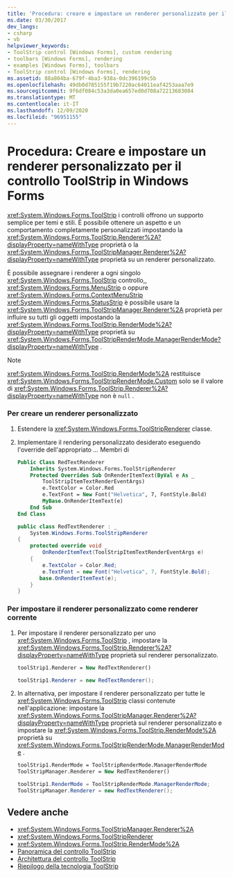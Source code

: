 ```yaml
---
title: 'Procedura: creare e impostare un renderer personalizzato per il controllo ToolStrip'
ms.date: 03/30/2017
dev_langs:
- csharp
- vb
helpviewer_keywords:
- ToolStrip control [Windows Forms], custom rendering
- toolbars [Windows Forms], rendering
- examples [Windows Forms], toolbars
- ToolStrip control [Windows Forms], rendering
ms.assetid: 88a804ba-679f-4ba3-938a-0dc396199c5b
ms.openlocfilehash: 49db0d785155f19b7220ac64011eaf4253aaa7e9
ms.sourcegitcommit: 9f6df084c53a3da0ea657ed0d708a72213683084
ms.translationtype: MT
ms.contentlocale: it-IT
ms.lasthandoff: 12/09/2020
ms.locfileid: "96951155"
---
```

# <a name="how-to-create-and-set-a-custom-renderer-for-the-toolstrip-control-in-windows-forms"></a>Procedura: Creare e impostare un renderer personalizzato per il controllo ToolStrip in Windows Forms
<xref:System.Windows.Forms.ToolStrip> i controlli offrono un supporto semplice per temi e stili. È possibile ottenere un aspetto e un comportamento completamente personalizzati impostando la <xref:System.Windows.Forms.ToolStrip.Renderer%2A?displayProperty=nameWithType> proprietà o la <xref:System.Windows.Forms.ToolStripManager.Renderer%2A?displayProperty=nameWithType> proprietà su un renderer personalizzato.  
  
 È possibile assegnare i renderer a ogni singolo <xref:System.Windows.Forms.ToolStrip> controllo,, <xref:System.Windows.Forms.MenuStrip> o oppure <xref:System.Windows.Forms.ContextMenuStrip> <xref:System.Windows.Forms.StatusStrip> è possibile usare la <xref:System.Windows.Forms.ToolStripManager.Renderer%2A> proprietà per influire su tutti gli oggetti impostando la <xref:System.Windows.Forms.ToolStrip.RenderMode%2A?displayProperty=nameWithType> proprietà su <xref:System.Windows.Forms.ToolStripRenderMode.ManagerRenderMode?displayProperty=nameWithType> .  
  
> [!NOTE]
> <xref:System.Windows.Forms.ToolStrip.RenderMode%2A> restituisce <xref:System.Windows.Forms.ToolStripRenderMode.Custom> solo se il valore di <xref:System.Windows.Forms.ToolStrip.Renderer%2A?displayProperty=nameWithType> non è `null` .  
  
### <a name="to-create-a-custom-renderer"></a>Per creare un renderer personalizzato  
  
1. Estendere la <xref:System.Windows.Forms.ToolStripRenderer> classe.  
  
2. Implementare il rendering personalizzato desiderato eseguendo l'override dell'appropriato *...* Membri di  
  
    ```vb  
    Public Class RedTextRenderer  
        Inherits System.Windows.Forms.ToolStripRenderer  
        Protected Overrides Sub OnRenderItemText(ByVal e As _  
            ToolStripItemTextRenderEventArgs)
            e.TextColor = Color.Red  
            e.TextFont = New Font("Helvetica", 7, FontStyle.Bold)  
            MyBase.OnRenderItemText(e)  
        End Sub  
    End Class  
    ```  
  
    ```csharp  
    public class RedTextRenderer : _  
        System.Windows.Forms.ToolStripRenderer  
    {  
        protected override void _  
            OnRenderItemText(ToolStripItemTextRenderEventArgs e)  
        {  
            e.TextColor = Color.Red;  
            e.TextFont = new Font("Helvetica", 7, FontStyle.Bold);  
           base.OnRenderItemText(e);  
        }  
    }  
    ```  
  
### <a name="to-set-the-custom-renderer-to-be-the-current-renderer"></a>Per impostare il renderer personalizzato come renderer corrente  
  
1. Per impostare il renderer personalizzato per uno <xref:System.Windows.Forms.ToolStrip> , impostare la <xref:System.Windows.Forms.ToolStrip.Renderer%2A?displayProperty=nameWithType> proprietà sul renderer personalizzato.  
  
    ```vb  
    toolStrip1.Renderer = New RedTextRenderer()  
    ```  
  
    ```csharp  
    toolStrip1.Renderer = new RedTextRenderer();  
    ```  
  
2. In alternativa, per impostare il renderer personalizzato per tutte le <xref:System.Windows.Forms.ToolStrip> classi contenute nell'applicazione: impostare la <xref:System.Windows.Forms.ToolStripManager.Renderer%2A?displayProperty=nameWithType> proprietà sul renderer personalizzato e impostare la <xref:System.Windows.Forms.ToolStrip.RenderMode%2A> proprietà su <xref:System.Windows.Forms.ToolStripRenderMode.ManagerRenderMode> .  
  
    ```vb  
    toolStrip1.RenderMode = ToolStripRenderMode.ManagerRenderMode  
    ToolStripManager.Renderer = New RedTextRenderer()  
    ```  
  
    ```csharp  
    toolStrip1.RenderMode = ToolStripRenderMode.ManagerRenderMode;  
    ToolStripManager.Renderer = new RedTextRenderer();  
    ```  
  
## <a name="see-also"></a>Vedere anche

- <xref:System.Windows.Forms.ToolStripManager.Renderer%2A>
- <xref:System.Windows.Forms.ToolStripRenderer>
- <xref:System.Windows.Forms.ToolStrip.RenderMode%2A>
- [Panoramica del controllo ToolStrip](toolstrip-control-overview-windows-forms.md)
- [Architettura del controllo ToolStrip](toolstrip-control-architecture.md)
- [Riepilogo della tecnologia ToolStrip](toolstrip-technology-summary.md)
